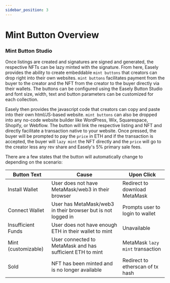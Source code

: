 ```yaml
---
sidebar_position: 3
---
```


# Mint Button Overview

### Mint Button Studio

Once listings are created and signatures are signed and generated, the respective NFTs can be lazy minted with the signature. From here, Easely provides the ability to create embeddable `mint buttons` that creators can drop right into their own websites. `mint buttons` facilitates payment from the buyer to the creator and the NFT from the creator to the buyer directly via their wallets. The buttons can be configured using the Easely Button Studio and font size, width, text and button parameters can be customized for each collection.

Easely then provides the javascript code that creators can copy and paste into their own html/JS-based website. `mint buttons` can also be dropped into any no-code website builder like WordPress, Wix, Squarespace, Shopify, or Webflow. The button will link the respective listing and NFT and directly facilitate a transaction native to your website. Once pressed, the buyer will be prompted to pay the `price` in ETH and if the transaction is accepted, the buyer will `lazy mint` the NFT directly and the `price` will go to the creator less any rev share and Easely's 5% primary sale fees. 

There are a few states that the button will automatically change to depending on the scenario:

| Button Text         | Cause                                                        | Upon Click                       |
| -----------------   | ------------------------------------------------------------ | -------------------------------- |
| Install Wallet      | User does not have MetaMask/web3 in their browser            | Redirect to download MetaMask    |
| Connect Wallet      | User has MetaMask/web3 in their browser but is not logged in | Prompts user to login to wallet  |
| Insufficient Funds  | User does not have enough ETH in their wallet to mint        | Unavailable                      |
| Mint (customizable) | User connected to MetaMask and has sufficient ETH to mint    | MetaMask `lazy mint` transaction | 
| Sold                | NFT has been minted and is no longer available               | Redirect to etherscan of tx hash |
